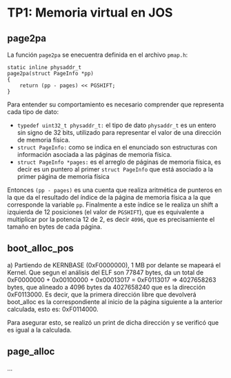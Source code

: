 TP1: Memoria virtual en JOS
===========================

page2pa
-------
La función `page2pa` se enecuentra definida en el archivo `pmap.h`:

```
static inline physaddr_t
page2pa(struct PageInfo *pp)
{
	return (pp - pages) << PGSHIFT;
}
```
Para entender su comportamiento es necesario comprender que representa cada tipo de dato:
* `typedef uint32_t physaddr_t:` el tipo de dato `physaddr_t` es un entero sin signo de 32 bits, utilizado para representar el valor de una dirección de memoria física.
* `struct PageInfo:` como se indica en el enunciado son estructuras con información asociada a las páginas de memoria física.
* `struct PageInfo *pages:` es el arreglo de páginas de memoria física, es decir es un puntero al primer `struct PageInfo` que está asociado a la primer página de memoria física

Entonces `(pp - pages)` es una cuenta que realiza aritmética de punteros en la que da el resultado del índice de la página de memoria física a la que corresponde la variable `pp`. Finalmente a este índice se le realiza un shift a izquierda de 12 posiciones (el valor de `PGSHIFT`), que es equivalente a multiplicar por la potencia 12 de 2, es decir `4096`, que es precisamiente el tamaño en bytes de cada página.


boot_alloc_pos
--------------
a)
Partiendo de KERNBASE (0xF0000000), 1 MB por delante se mapeará el Kernel. Que segun el análisis del ELF son 77847 bytes, da un total de 0xF0000000 + 0x00100000 + 0x00013017 = 0xF0113017 => 4027658263 bytes, que alineado a 4096 bytes da 4027658240 que es la dirección 0xF0113000. Es decir, que la primera dirección libre que devolverá boot_alloc es la correspondiente al inicio de la página siguiente a la anterior calculada, esto es: 0xF0114000.

Para asegurar esto, se realizó un print de dicha dirección y se verificó que es igual a la calculada.


page_alloc
----------

...


